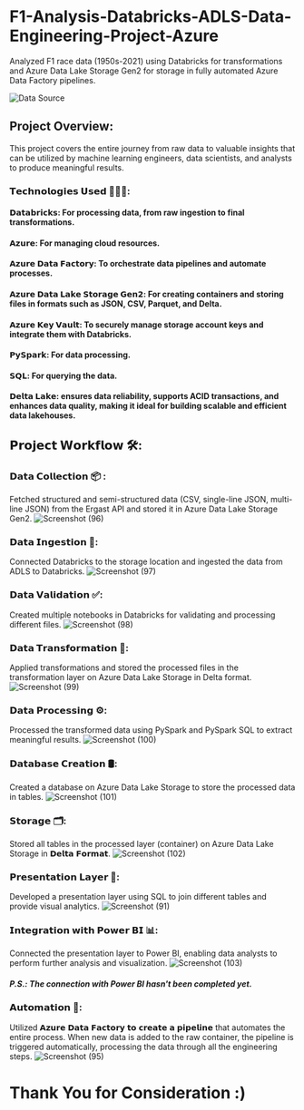# F1-Analysis-Databricks-ADLS-Data-Engineering-Project-Azure
Analyzed F1 race data (1950s-2021) using Databricks for transformations and Azure Data Lake Storage Gen2 for storage in fully automated Azure Data Factory pipelines.

![Data Source](https://github.com/user-attachments/assets/a6af8eec-a653-4009-aace-4b36d8669c1d)

## Project Overview: 
This project covers the entire journey from raw data to valuable insights that can be utilized by machine learning engineers, data scientists, and analysts to produce meaningful results.

### 𝗧𝗲𝗰𝗵𝗻𝗼𝗹𝗼𝗴𝗶𝗲𝘀 𝗨𝘀𝗲𝗱 👩🏻‍💻:

#### 𝗗𝗮𝘁𝗮𝗯𝗿𝗶𝗰𝗸𝘀: For processing data, from raw ingestion to final transformations.
#### 𝗔𝘇𝘂𝗿𝗲: For managing cloud resources.
#### 𝗔𝘇𝘂𝗿𝗲 𝗗𝗮𝘁𝗮 𝗙𝗮𝗰𝘁𝗼𝗿𝘆: To orchestrate data pipelines and automate processes.
#### 𝗔𝘇𝘂𝗿𝗲 𝗗𝗮𝘁𝗮 𝗟𝗮𝗸𝗲 𝗦𝘁𝗼𝗿𝗮𝗴𝗲 𝗚𝗲𝗻𝟮: For creating containers and storing files in formats such as JSON, CSV, Parquet, and Delta.
#### 𝗔𝘇𝘂𝗿𝗲 𝗞𝗲𝘆 𝗩𝗮𝘂𝗹𝘁: To securely manage storage account keys and integrate them with Databricks.
#### 𝗣𝘆𝗦𝗽𝗮𝗿𝗸: For data processing.
#### 𝗦𝗤𝗟: For querying the data.
#### 𝗗𝗲𝗹𝘁𝗮 𝗟𝗮𝗸𝗲: ensures data reliability, supports ACID transactions, and enhances data quality, making it ideal for building scalable and efficient data lakehouses.

## 𝗣𝗿𝗼𝗷𝗲𝗰𝘁 𝗪𝗼𝗿𝗸𝗳𝗹𝗼𝘄 🛠️:

### 𝗗𝗮𝘁𝗮 𝗖𝗼𝗹𝗹𝗲𝗰𝘁𝗶𝗼𝗻 📦 :
Fetched structured and semi-structured data (CSV, single-line JSON, multi-line JSON) from the Ergast API and stored it in Azure Data Lake Storage Gen2.
![Screenshot (96)](https://github.com/user-attachments/assets/6699efa4-9605-46c1-acd2-e661ece738cb)


### 𝗗𝗮𝘁𝗮 𝗜𝗻𝗴𝗲𝘀𝘁𝗶𝗼𝗻 🔢:
Connected Databricks to the storage location and ingested the data from ADLS to Databricks.
![Screenshot (97)](https://github.com/user-attachments/assets/e57a08be-a730-4e49-8577-4a96ca8ebb5e)


### 𝗗𝗮𝘁𝗮 𝗩𝗮𝗹𝗶𝗱𝗮𝘁𝗶𝗼𝗻 ✅:
Created multiple notebooks in Databricks for validating and processing different files.
![Screenshot (98)](https://github.com/user-attachments/assets/77ae2408-af70-45db-a839-f386f3eba4af)


### 𝗗𝗮𝘁𝗮 𝗧𝗿𝗮𝗻𝘀𝗳𝗼𝗿𝗺𝗮𝘁𝗶𝗼𝗻 🔎:
Applied transformations and stored the processed files in the transformation layer on Azure Data Lake Storage in Delta format.
![Screenshot (99)](https://github.com/user-attachments/assets/60ee253d-bfd1-49b5-a4fc-c9341cb3dd35)


### 𝗗𝗮𝘁𝗮 𝗣𝗿𝗼𝗰𝗲𝘀𝘀𝗶𝗻𝗴 ⚙️:
Processed the transformed data using PySpark and PySpark SQL to extract meaningful results.
![Screenshot (100)](https://github.com/user-attachments/assets/e168ed81-afef-4cdb-8a0d-ea822ec85f31)


### 𝗗𝗮𝘁𝗮𝗯𝗮𝘀𝗲 𝗖𝗿𝗲𝗮𝘁𝗶𝗼𝗻 🛢️:
Created a database on Azure Data Lake Storage to store the processed data in tables.
![Screenshot (101)](https://github.com/user-attachments/assets/1d2c614e-576e-46ba-9704-0d5c4304c88f)


### 𝗦𝘁𝗼𝗿𝗮𝗴𝗲 🗂️:
Stored all tables in the processed layer (container) on Azure Data Lake Storage in 𝗗𝗲𝗹𝘁𝗮 𝗙𝗼𝗿𝗺𝗮𝘁.
![Screenshot (102)](https://github.com/user-attachments/assets/99016342-f799-4d11-ac48-d514581b24c0)



### 𝗣𝗿𝗲𝘀𝗲𝗻𝘁𝗮𝘁𝗶𝗼𝗻 𝗟𝗮𝘆𝗲𝗿 🎯:
Developed a presentation layer using SQL to join different tables and provide visual analytics.
![Screenshot (91)](https://github.com/user-attachments/assets/7f938f7a-63d0-404d-ad5d-c8669a2e780e)


### 𝗜𝗻𝘁𝗲𝗴𝗿𝗮𝘁𝗶𝗼𝗻 𝘄𝗶𝘁𝗵 𝗣𝗼𝘄𝗲𝗿 𝗕𝗜 📊:
Connected the presentation layer to Power BI, enabling data analysts to perform further analysis and visualization.
![Screenshot (103)](https://github.com/user-attachments/assets/6946853c-17ee-4e42-b27b-9d96064700da)

##### *P.S.: The connection with Power BI hasn't been completed yet.*

### 𝗔𝘂𝘁𝗼𝗺𝗮𝘁𝗶𝗼𝗻 🤖:
Utilized 𝗔𝘇𝘂𝗿𝗲 𝗗𝗮𝘁𝗮 𝗙𝗮𝗰𝘁𝗼𝗿𝘆 𝘁𝗼 𝗰𝗿𝗲𝗮𝘁𝗲 𝗮 𝗽𝗶𝗽𝗲𝗹𝗶𝗻𝗲 that automates the entire process. When new data is added to the raw container, the pipeline is triggered automatically, processing the data through all the engineering steps.
![Screenshot (95)](https://github.com/user-attachments/assets/47dd0f0f-8f06-4eb3-9799-eb1d8dd42ace)


# Thank You for Consideration :)

